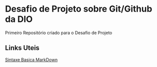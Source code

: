 # Desafio de Projeto sobre Git/Github da DIO
Primeiro Repositório criado para o Desafio de Projeto

## Links Uteis
[Sintaxe Basica MarkDown](https://www.markdownguide.org/basic-syntax/)
